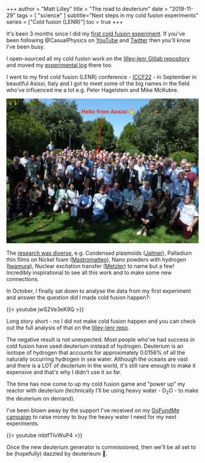 +++
author = "Matt Lilley"
title = "The road to deuterium"
date = "2019-11-29"
tags = [
    "science"
]
subtitle="Next steps in my cold fusion experiments"
series = ["Cold fusion (LENR)"]
toc = true
+++


It's been 3 months since I did my [first cold fusion experiment](/posts/cold-fusion-first-experiment). If you've been following @CasualPhysics on [YouTube](https://www.youtube.com/playlist?list=PLjvHqB5pIFEzQ7qfOdoxW60B0F7OThnW-) and [Twitter](https://twitter.com/CasualPhysics) then you'll know I've been busy. 

I open-sourced all my cold fusion work on the [lilley-lenr Gitlab repository](https://gitlab.com/mklilley/lenr) and moved my [experimental log](https://gitlab.com/mklilley/lenr/-/issues) there too.

I went to my first cold fusion (LENR) conference - [ICCF22](https://iscmns.org/iccf22/) - in September in beautiful Asissi, Italy and I got to meet some of the big names in the field who've influenced me a lot e.g. Peter Hagelstein and Mike McKubre. 

![Group photo of attendees of the ICCF22 conference](iccf22-group.jpeg "Original at https://iscmns.org/iccf22/photos-ruby-carat/")

The [research was diverse](https://iscmns.org/iccf22/program/), e.g. Condensed plasmoids ([Jaitner](https://www.youtube.com/watch?v=Gl9paQbjywk&list=PLpEPF2v_du9RBqvUxxOpoO2GSquUjzn2r)), Palladium thin films on Nickel foam ([Mastromatteo](https://www.youtube.com/watch?v=-gZrlxsFT7M&list=PLpEPF2v_du9RBqvUxxOpoO2GSquUjzn2r)), Nano powders with hydrogen ([Iwamura](https://www.youtube.com/watch?v=PwWLcmNieVY&list=PLpEPF2v_du9RBqvUxxOpoO2GSquUjzn2r)), Nuclear excitation transfer ([Metzler](https://www.youtube.com/watch?v=dDIZF9T9Umo&list=PLpEPF2v_du9RBqvUxxOpoO2GSquUjzn2r)) to name but a few! Incredibly inspirational to see all this work and to make some new connections.




In October, I finally sat down to analyse the data from my first experiment and answer the question did I made cold fusion happen?:

{{< youtube jwS2Ve3eK9Q >}}

Long story short - no I did not make cold fusion happen and you can check out the full analysis of that on the [lilley-lenr repo](https://gitlab.com/mklilley/lenr/-/blob/work-in-progress/code/20190823-NiMesh-PdBurnish-H/temperature-modelling.ipynb). 

The negative result is not unexpected. Most people who've had success in cold fusion have used deuterium instead of hydrogen. Deuterium is an isotope of hydrogen that accounts for approximately 0.0156% of all the naturally occurring hydrogen in sea water. Although the oceans are vast and there is a LOT of deuterium in the world, it's still rare enough to make it expensive and that's why I didn't use it so far.

The time has now come to up my cold fusion game and "power up" my reactor with deuterium (technically I'll be using heavy water - D<sub>2</sub>O - to make the deuterium on demand). 

I've been blown away by the support I've received on my [GoFundMe campaign](https://www.gofundme.com/f/heavy-water-needed-for-cold-fusion-research) to raise money to buy the heavy water I need for my next experiments.

{{< youtube mbtfTIvWuP4 >}}

Once the new deuterium generator is commissioned, then we'll be all set to be (hopefully) dazzled by deuterieum 🤞.







